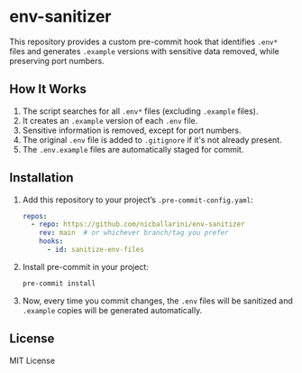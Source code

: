 # env-sanitizer

This repository provides a custom pre-commit hook that identifies `.env*` files and generates `.example` versions with sensitive data removed, while preserving port numbers.

## How It Works

1. The script searches for all `.env*` files (excluding `.example` files).
2. It creates an `.example` version of each `.env` file.
3. Sensitive information is removed, except for port numbers.
4. The original `.env` file is added to `.gitignore` if it's not already present.
5. The `.env.example` files are automatically staged for commit.

## Installation

1. Add this repository to your project’s `.pre-commit-config.yaml`:

    ```yaml
    repos:
      - repo: https://github.com/nicballarini/env-sanitizer
        rev: main  # or whichever branch/tag you prefer
        hooks:
          - id: sanitize-env-files
    ```

2. Install pre-commit in your project:

    ```bash
    pre-commit install
    ```

3. Now, every time you commit changes, the `.env` files will be sanitized and `.example` copies will be generated automatically.

## License

MIT License
